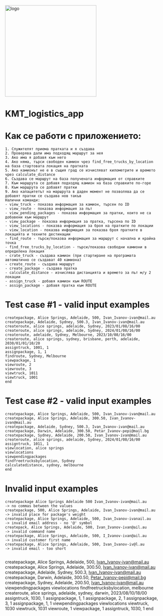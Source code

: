 <img src="https://drive.google.com/file/d/12IE0Zc20Q7H1o_-ZcXNK4ggxkJnu_TNT/view?usp=sharing" alt="logo" width="300px" style="margin-top: 20px;"/>

# KMT_logistics_app


# Как се работи с приложението:
```
1. Служителят приема пратката и я създава
2. Проверява дали има подходящ маршрут за нея
3. Ако има я добавя към него
4. Ако няма, търси свободен камион чрез find_free_trucks_by_location на база стартовата локация на пратката
5. Ако камионът не е в същия град се изчисляват километрите и времето чрез calculate_distance
6. Създава се маршрут на база получената информация от справките
7. Към маршрута се добавя подходящ камион на база справките по-горе
8. Към маршрута се добавят пратки
9. Ако капацитетът на маршрута в даден момент не позволява да се добавят пратки се създава нов такъв
Налични команди:
- view_truck - показва информация за камион, търсен по ID
- view_route - показва информация за път
- view_pending_packages - показва информация за пратки, които не са добавени към маршрут
- view_package - показва информация за пратка, търсена по ID
- view_locations - показва информация за броя на пратките по локации
- view_location - показва информация за показва броя пратките в локацията и техните дестинации
- find_route - търси/показва информация за маршрут с начална и крайна точка
- find_free_trucks_by_location - търси/показва свободни камиони в определена локация
- crate_truck - създава камион (при стартиране на програмата автоматично се създават 40 камиона)
- create_route - създава маршрут
- create_package - създава пратка
- calculate_distance - изчислява дистанцията и времето за път м/у 2 локации
- assign_truck - добавя камион към ROUTE
- assign_package - добавя пратка към ROUTE

```

# Test case #1 - valid input examples
```
createpackage, Alice Springs, Adelaide, 500, Ivan_Ivanov-ivan@mail.au
createpackage, Adelaide, Sydney, 500.3, Ivan_Ivanov-ivan@mail.au
createroute, alice springs, adelaide, Sydney, 2023/01/08/16/00
createroute, alice springs, adelaide, Sydney, 2024/01/08/16/00
createroute, adelaide, Sydney, Melbourne, 2023/10/08/16/00
createroute, alice springs, sydney, brisbane, perth, adelaide, 2030/01/01/10/20
assigntruck, 1001, 1
assignpackage, 1, 1
findroute, Sydney, Melbourne
viewpackage, 1
viewroute, 2
viewroute, 3
viewtruck, 1011
viewtruck, 1001
end
```

# Test case #2 - valid input examples
```
createpackage, Alice Springs, Adelaide, 500, Ivan_Ivanov-ivan@mail.au 
createpackage, Alice Springs, Adelaide, 300.50, Ivan_Ivanov-ivan@mail.au
createpackage, Adelaide, Sydney, 500.3, Ivan_Ivanov-ivan@mail.au
createpackage, Darwin, Adelaide, 300.50, Petar_Ivanov-pepi@mail.bg
createpackage, Sydney, Adelaide, 200.50, Ivan_Ivanov-ivan@mail.au
createroute, alice springs, adelaide, Sydney, 2024/01/08/16/00
assigntruck, 1011, 1
viewlocation, alice springs
viewlocations
viewpendingpackages
findfreetrucksbylocation, Sydney
calculatedistance, sydney, melbourne
end
```

# Invalid input examples
```
createpackage Alice Springs Adelaide 500 Ivan_Ivanov-ivan@mail.au              -> no commas between the values
createpackage, 500, Alice Springs, Adelaide, Ivan_Ivanov-ivan@mail.au          -> invalid place for package's weight
createpackage, Alice Springs, Adelaide, 500, Ivan_Ivanov-ivanail.au            -> invalid email address - no '@' symbol
createpack, Alice Springs, Adelaide, 500, Ivan_Ivanov-ivan@ail.au              -> invalid command name
createpackage, Alice Springs, Adelaide, 500, I_Ivanov-ivan@ail.au              -> invalid customer first name
createpackage, Alice Springs, Adelaide, 500, Ivan_Ivanov-iv@l.au               -> invalid email - too short


```
createpackage, Alice Springs, Adelaide, 500, Ivan_Ivanov-ivan@mail.au 
createpackage, Alice Springs, Adelaide, 300.50, Ivan_Ivanov-ivan@mail.au
createpackage, Adelaide, Sydney, 500.3, Ivan_Ivanov-ivan@mail.au
createpackage, Darwin, Adelaide, 300.50, Petar_Ivanov-pepi@mail.bg
createpackage, Sydney, Adelaide, 200.50, Ivan_Ivanov-ivan@mail.au
viewpendingpackages
viewlocations
findfreetrucksbylocation, melbourne
createroute, alice springs, adelaide, sydney, darwin, 2023/08/10/18/00
assigntruck, 1030, 1
assignpackage, 1, 1
assignpackage, 2, 1
assignpackage, 3, 1
assignpackage, 1, 1
viewpendingpackages
viewlocations
viewtruck, 1030
viewtruck, 1031
viewroute, 1
viewpackage, 1
assigntruck, 1030, 1
end